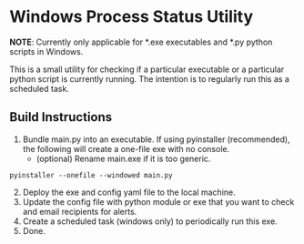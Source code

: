 # Windows Process Status Utility

**NOTE**: Currently only applicable for *.exe executables and *.py python scripts in Windows.

This is a small utility for checking if a particular executable or a particular python script is currently running. The intention is to regularly run this as a scheduled task.

## Build Instructions

1. Bundle main.py into an executable. If using pyinstaller (recommended), the following will create a one-file exe with no console.
    - (optional) Rename main.exe if it is too generic.

```
pyinstaller --onefile --windowed main.py
```

2. Deploy the exe and config yaml file to the local machine.
3. Update the config file with python module or exe that you want to check and email recipients for alerts.
4. Create a scheduled task (windows only) to periodically run this exe.
5. Done.

